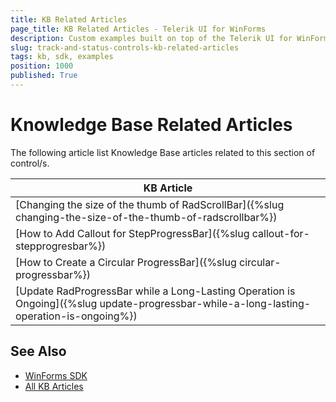 ```yaml
---
title: KB Related Articles
page_title: KB Related Articles - Telerik UI for WinForms
description: Custom examples built on top of the Telerik UI for WinForms control.
slug: track-and-status-controls-kb-related-articles
tags: kb, sdk, examples
position: 1000
published: True
---
```


# Knowledge Base Related Articles

The following article list Knowledge Base articles related to this section of control/s.
<!--KB Articles Table-->

|KB Article|
|----|
|[Changing the size of the thumb of RadScrollBar]({%slug changing-the-size-of-the-thumb-of-radscrollbar%})|
|[How to Add Callout for StepProgressBar]({%slug callout-for-stepprogresbar%})|
|[How to Create a Circular ProgressBar]({%slug circular-progressbar%})|
|[Update RadProgressBar while a Long-Lasting Operation is Ongoing]({%slug update-progressbar-while-a-long-lasting-operation-is-ongoing%})|

## See Also

* [WinForms SDK](https://github.com/telerik/winforms-sdk)
* [All KB Articles](https://docs.telerik.com/devtools/winforms/knowledge-base)
